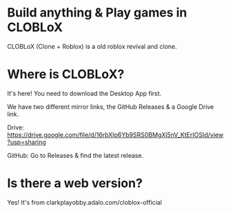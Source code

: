 # Build anything & Play games in CLOBLoX
CLOBLoX (Clone + Roblox) is a old roblox revival and clone.

# Where is CLOBLoX?
It's here! You need to download the Desktop App first.

We have two different mirror links, the GitHub Releases & a Google Drive link.

Drive: https://drive.google.com/file/d/16rbXlp6Yb9SRS0BMgXj5nV_KtErIOSId/view?usp=sharing

GitHub: Go to Releases & find the latest release.

# Is there a web version?
Yes! It's from clarkplayobby.adalo.com/cloblox-official

